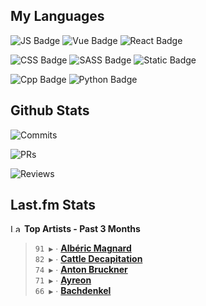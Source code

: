 ## My Languages

![JS Badge](https://img.shields.io/badge/Javascript-%2321262d?style=for-the-badge&logo=javascript&logoColor=%23F7DF1E)
![Vue Badge](https://img.shields.io/badge/Vue-%2321262d?style=for-the-badge&logo=vuedotjs&logoColor=%234FC08D)
![React Badge](https://img.shields.io/badge/React-%2321262d?style=for-the-badge&logo=react&logoColor=%2361DAFB)

![CSS Badge](https://img.shields.io/badge/CSS-%2321262d?style=for-the-badge&logo=css3&logoColor=%231572B6)
![SASS Badge](https://img.shields.io/badge/SASS-%2321262d?style=for-the-badge&logo=sass&logoColor=%23CC6699)
![Static Badge](https://img.shields.io/badge/Tailwind-%2321262d?style=for-the-badge&logo=tailwindcss&logoColor=%2306B6D4)

![Cpp Badge](https://img.shields.io/badge/C%2B%2B-%2321262d?style=for-the-badge&logo=cplusplus&logoColor=%2300599C)
![Python Badge](https://img.shields.io/badge/Python-%2321262d?style=for-the-badge&logo=python&logoColor=%233776AB)

## Github Stats

![Commits](https://img.shields.io/badge/commits%20pushed-%2321262d?style=for-the-badge&label=567&labelColor=87c4f2)

![PRs](https://img.shields.io/badge/pull%20requests%20submitted-%2321262d?style=for-the-badge&label=134&labelColor=fcabd8)

![Reviews](https://img.shields.io/badge/pull%20requests%20reviewed-%2321262d?style=for-the-badge&label=95&labelColor=ffe799)

## Last.fm Stats
<!--START_LASTFM_ARTISTS:{"period": "3month", "rows": 5}-->
<a href="https://last.fm" target="_blank"><img src="https://user-images.githubusercontent.com/17434202/215290617-e793598d-d7c9-428f-9975-156db1ba89cc.svg" alt="Last.fm Logo" width="18" height="13"/></a> **Top Artists - Past 3 Months**

> `91 ▶️` ∙ **[Albéric Magnard](https://www.last.fm/music/Alb%C3%A9ric+Magnard)**<br/>
> `82 ▶️` ∙ **[Cattle Decapitation](https://www.last.fm/music/Cattle+Decapitation)**<br/>
> `74 ▶️` ∙ **[Anton Bruckner](https://www.last.fm/music/Anton+Bruckner)**<br/>
> `71 ▶️` ∙ **[Ayreon](https://www.last.fm/music/Ayreon)**<br/>
> `66 ▶️` ∙ **[Bachdenkel](https://www.last.fm/music/Bachdenkel)**<br/>
<!--END_LASTFM_ARTISTS-->

